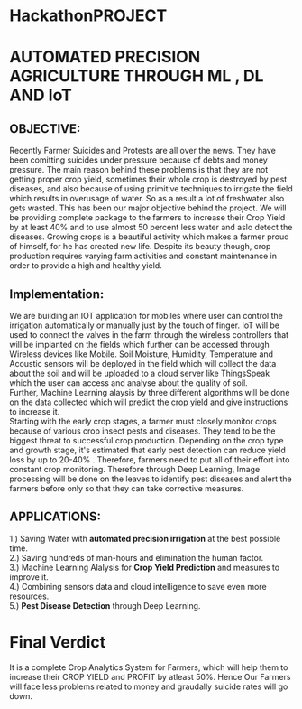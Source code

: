 # HackathonPROJECT


# AUTOMATED PRECISION AGRICULTURE THROUGH ML , DL AND IoT

## OBJECTIVE:
Recently Farmer Suicides and Protests are all over the news. They have been comitting suicides under pressure because of debts and money pressure. The main reason behind these problems is that they are not getting proper crop yield, sometimes their whole crop is destroyed by pest diseases, and also because of using primitive techniques to irrigate the field which results in overusage of water. So as a result a lot of freshwater also gets wasted. This has been our major objective behind the project. We will be providing complete package to the farmers to increase their Crop Yield by at least 40% and to use almost 50 percent less water and aslo detect the diseases.
Growing crops is a beautiful activity which makes a farmer proud of himself, for he has created new life. Despite its beauty though, crop production requires varying farm activities and constant maintenance in order to provide a high and healthy yield. 

## Implementation:
We are building an IOT application for mobiles where user can control the irrigation automatically or manually just by the touch of finger. IoT will be used to connect the valves in the farm through the wireless controllers that will be implanted on the fields which further can be accessed through Wireless devices like Mobile. Soil Moisture, Humidity, Temperature and Acoustic sensors will be deployed in the field which will collect the data about the soil and will be uploaded to a cloud server like ThingsSpeak which the user can access and analyse about the quality of soil. </br>
Further, Machine Learning alaysis by three different algorithms will be done on the data collected which will predict the crop yield and give instructions to increase it.</br>
Starting with the early crop stages, a farmer must closely monitor crops because of various crop insect pests and diseases. They tend to be the biggest threat to successful crop production. Depending on the crop type and growth stage, it's estimated that early pest detection can reduce yield loss by up to 20-40% . Therefore, farmers need to put all of their effort into constant crop monitoring. Therefore through Deep Learning, Image processing will be done on the leaves to identify pest diseases and alert the farmers before only so that they can take corrective measures.

## APPLICATIONS:
1.)	Saving Water with **automated precision irrigation** at the best possible time. </br>
2.)	Saving hundreds of man-hours and elimination the human factor. </br>
3.)	Machine Learning Alalysis for **Crop Yield Prediction** and measures to improve it.  </br>
4.)	Combining sensors data and cloud intelligence to save even more resources. </br>
5.) **Pest Disease Detection** through Deep Learning. </br>
 
# Final Verdict
It is a complete Crop Analytics System for Farmers, which will help them to increase their CROP YIELD and PROFIT by atleast 50%. Hence Our Farmers will face less problems related to money and graudally suicide rates will go down.
